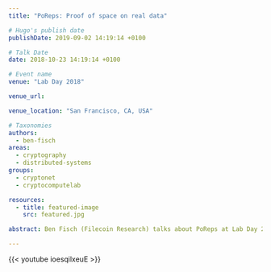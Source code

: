 ```yaml
---
title: "PoReps: Proof of space on real data"

# Hugo's publish date
publishDate: 2019-09-02 14:19:14 +0100

# Talk Date
date: 2018-10-23 14:19:14 +0100

# Event name
venue: "Lab Day 2018"

venue_url:

venue_location: "San Francisco, CA, USA"

# Taxonomies
authors:
  - ben-fisch
areas:
  - cryptography
  - distributed-systems
groups:
  - cryptonet
  - cryptocomputelab

resources:
  - title: featured-image
    src: featured.jpg

abstract: Ben Fisch (Filecoin Research) talks about PoReps at Lab Day 2018.

---
```


{{< youtube ioesqilxeuE >}}
